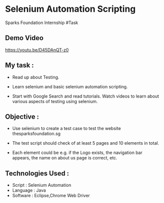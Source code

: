 # Selenium Automation Scripting
Sparks Foundation Internship #Task
## Demo Video
https://youtu.be/D45DAnQT-z0

## My task  :

- Read up about Testing.

- Learn selenium and basic selenium automation scripting.

- Start with Google Search and read tutorials. Watch videos to learn about various aspects of testing using selenium.

## Objective : 

- Use selenium to create a test case to test the website thesparksfoundation.sg

- The test script should check of at least 5 pages and 10 elements in total.

- Each element could be e.g. if the Logo exists, the navigation bar appears, the name on about us page is correct, etc.

## Technologies Used :
- Script   : Selenium Automation
- Language : Java
- Software : Eclipse,Chrome Web Driver
